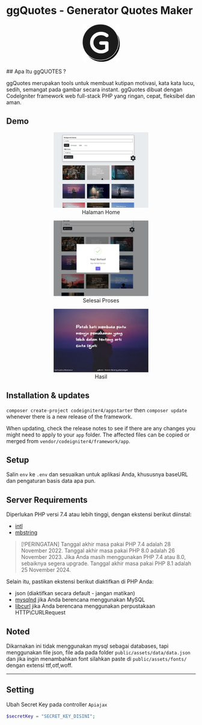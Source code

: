 # ggQuotes - Generator Quotes Maker
<p align="center">
  <img src="demo/1.png" alt="ggQuotes" width="100">
</p>
## Apa Itu ggQUOTES ?

ggQuotes merupakan tools untuk membuat kutipan motivasi, kata kata lucu, sedih, semangat pada gambar secara instant. ggQuotes dibuat dengan CodeIgniter framework web full-stack PHP yang ringan, cepat, fleksibel dan aman.

## Demo
<p align="center">
  <img src="demo/demo1.png" alt="Halaman Home" width="50%"><br>
  Halaman Home
</p>

<p align="center">
  <img src="demo/demo2.png" alt="Selesai Proses" width="50%"><br>
  Selesai Proses
</p>

<p align="center">
  <img src="demo/demo3.png" alt="Hasil" width="50%"><br>
  Hasil
</p>


## Installation & updates

`composer create-project codeigniter4/appstarter` then `composer update` whenever
there is a new release of the framework.

When updating, check the release notes to see if there are any changes you might need to apply
to your `app` folder. The affected files can be copied or merged from
`vendor/codeigniter4/framework/app`.

## Setup

Salin `env` ke `.env` dan sesuaikan untuk aplikasi Anda, khususnya baseURL
dan pengaturan basis data apa pun.


## Server Requirements

Diperlukan PHP versi 7.4 atau lebih tinggi, dengan ekstensi berikut diinstal:

- [intl](http://php.net/manual/en/intl.requirements.php)
- [mbstring](http://php.net/manual/en/mbstring.installation.php)

> [!PERINGATAN]
> Tanggal akhir masa pakai PHP 7.4 adalah 28 November 2022.
> Tanggal akhir masa pakai PHP 8.0 adalah 26 November 2023.
> Jika Anda masih menggunakan PHP 7.4 atau 8.0, sebaiknya segera upgrade.
> Tanggal akhir masa pakai PHP 8.1 adalah 25 November 2024.


Selain itu, pastikan ekstensi berikut diaktifkan di PHP Anda:

- json (diaktifkan secara default - jangan matikan)
- [mysqlnd](http://php.net/manual/en/mysqlnd.install.php) jika Anda berencana menggunakan MySQL
- [libcurl](http://php.net/manual/en/curl.requirements.php) jika Anda berencana menggunakan perpustakaan HTTP\CURLRequest

## Noted
Dikarnakan ini tidak menggunakan mysql sebagai databases, tapi menggunakan file json, file ada pada folder
`public/assets/data/data.json` dan jika ingin menambahkan font silahkan paste di `public/assets/fonts/` dengan extensi ttf,otf,woff.

---
## Setting
Ubah Secret Key pada controller `Apiajax`

```php
$secretKey = "SECRET_KEY_DISINI";
```
